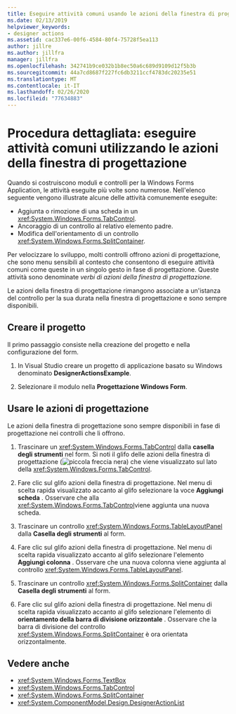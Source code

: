 ```yaml
---
title: Eseguire attività comuni usando le azioni della finestra di progettazione sui controlli
ms.date: 02/13/2019
helpviewer_keywords:
- designer actions
ms.assetid: cac337e6-00f6-4584-80f4-75728f5ea113
author: jillre
ms.author: jillfra
manager: jillfra
ms.openlocfilehash: 342741b9ce032b1b8ec50a6c689d9109d12f5b3b
ms.sourcegitcommit: 44a7cd8687f227fc6db3211ccf4783dc20235e51
ms.translationtype: MT
ms.contentlocale: it-IT
ms.lasthandoff: 02/26/2020
ms.locfileid: "77634883"
---
```

# <a name="walkthrough-perform-common-tasks-using-designer-actions"></a>Procedura dettagliata: eseguire attività comuni utilizzando le azioni della finestra di progettazione

Quando si costruiscono moduli e controlli per la Windows Forms Application, le attività eseguite più volte sono numerose. Nell'elenco seguente vengono illustrate alcune delle attività comunemente eseguite:

- Aggiunta o rimozione di una scheda in un <xref:System.Windows.Forms.TabControl>.
- Ancoraggio di un controllo al relativo elemento padre.
- Modifica dell'orientamento di un controllo <xref:System.Windows.Forms.SplitContainer>.

Per velocizzare lo sviluppo, molti controlli offrono azioni di progettazione, che sono menu sensibili al contesto che consentono di eseguire attività comuni come queste in un singolo gesto in fase di progettazione. Queste attività sono denominate *verbi di azioni della finestra di progettazione*.

Le azioni della finestra di progettazione rimangono associate a un'istanza del controllo per la sua durata nella finestra di progettazione e sono sempre disponibili.

## <a name="create-the-project"></a>Creare il progetto

Il primo passaggio consiste nella creazione del progetto e nella configurazione del form.

1. In Visual Studio creare un progetto di applicazione basato su Windows denominato **DesignerActionsExample**.

2. Selezionare il modulo nella **Progettazione Windows Form**.

## <a name="use-designer-actions"></a>Usare le azioni di progettazione

Le azioni della finestra di progettazione sono sempre disponibili in fase di progettazione nei controlli che li offrono.

1. Trascinare un <xref:System.Windows.Forms.TabControl> dalla **casella degli strumenti** nel form. Si noti il glifo delle azioni della finestra di progettazione (![piccola freccia nera](./media/designer-actions-glyph.gif)) che viene visualizzato sul lato della <xref:System.Windows.Forms.TabControl>.

2. Fare clic sul glifo azioni della finestra di progettazione. Nel menu di scelta rapida visualizzato accanto al glifo selezionare la voce **Aggiungi scheda** . Osservare che alla <xref:System.Windows.Forms.TabControl>viene aggiunta una nuova scheda.

3. Trascinare un controllo <xref:System.Windows.Forms.TableLayoutPanel> dalla **Casella degli strumenti** al form.

4. Fare clic sul glifo azioni della finestra di progettazione. Nel menu di scelta rapida visualizzato accanto al glifo selezionare l'elemento **Aggiungi colonna** . Osservare che una nuova colonna viene aggiunta al controllo <xref:System.Windows.Forms.TableLayoutPanel>.

5. Trascinare un controllo <xref:System.Windows.Forms.SplitContainer> dalla **Casella degli strumenti** al form.

6. Fare clic sul glifo azioni della finestra di progettazione. Nel menu di scelta rapida visualizzato accanto al glifo selezionare l'elemento di **orientamento della barra di divisione orizzontale** . Osservare che la barra di divisione del controllo <xref:System.Windows.Forms.SplitContainer> è ora orientata orizzontalmente.

## <a name="see-also"></a>Vedere anche

- <xref:System.Windows.Forms.TextBox>
- <xref:System.Windows.Forms.TabControl>
- <xref:System.Windows.Forms.SplitContainer>
- <xref:System.ComponentModel.Design.DesignerActionList>
